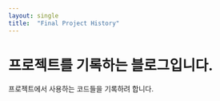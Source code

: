 ```yaml
---
layout: single
title:  "Final Project History"
---
```


# 프로젝트를 기록하는 블로그입니다.

프로젝트에서 사용하는 코드들을 기록하려 합니다.
